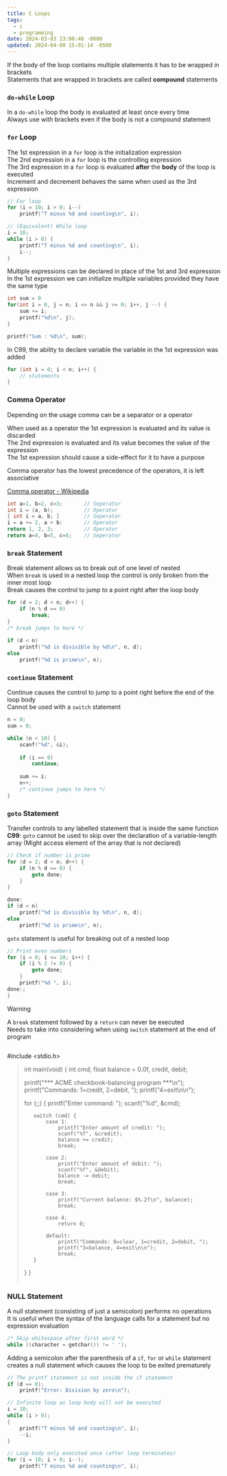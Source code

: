 ```yaml
---
title: C Loops
tags:
  - c
  - programming
date: 2024-03-03 23:00:48 -0600
updated: 2024-04-08 15:01:14 -0500
---
```


If the body of the loop contains multiple statements it has to be wrapped in brackets  
Statements that are wrapped in brackets are called **compound** statements

### `do-while` Loop

In a `do-while` loop the body is evaluated at least once every time  
Always use with brackets even if the body is not a compound statement

### `for` Loop

The 1st expression in a `for` loop is the initialization expression  
The 2nd expression in a `for` loop is the controlling expression  
The 3rd expression in a `for` loop is evaluated **after** the **body** of the loop is executed  
Increment and decrement behaves the same when used as the 3rd expression  

```c
// For loop
for (i = 10; i > 0; i--)
	printf("T minus %d and counting\n", i);

// (Equivalent) While loop
i = 10;
while (i > 0) {
	printf("T minus %d and counting\n", i);
	i--;
}
```

Multiple expressions can be declared in place of the 1st and 3rd expression  
In the 1st expression we can initialize multiple variables provided they have the same type

```c
int sum = 0
for(int i = 0, j = n; i <= n && j >= 0; i++, j --) {
	sum += i;
	printf("%d\n", j);
}

printf("Sum : %d\n", sum);
```

In C99, the ability to declare variable the variable in the 1st expression was added  

```c
for (int i = 0; i < n; i++) {
	// statements
}
```

### Comma Operator

Depending on the usage comma can be a separator or a operator

When used as a operator the 1st expression is evaluated and its value is discarded  
The 2nd expression is evaluated and its value becomes the value of the expression  
The 1st expression should cause a side-effect for it to have a purpose 

Comma operator has the lowest precedence of the operators, it is left associative  

[Comma operator - Wikipedia](https://en.wikipedia.org/wiki/Comma_operator)

```c
int a=1, b=2, c=3;       // Seperator           
int i = (a, b);          // Operator
{ int i = a, b; }        // Seperator
i = a += 2, a + b;       // Operator
return 1, 2, 3;          // Operator
return a=4, b=5, c=6;    // Seperator
```

### `break` Statement

Break statement allows us to break out of one level of nested  
When `break` is used in a nested loop the control is only broken from the inner most loop  
Break causes the control to jump to a point right after the loop body

```c
for (d = 2; d < n; d++) {
	if (n % d == 0)
		break;
}
/* break jumps to here */
		
if (d < n)
	printf("%d is divisible by %d\n", n, d);
else
	printf("%d is prime\n", n);
```

### `continue` Statement

Continue causes the control to jump to a point right before the end of the loop body  
Cannot be used with a `switch` statement  

```c
n = 0;
sum = 0;

while (n < 10) {
	scanf("%d", &i);
	
	if (i == 0)
		continue;
	
	sum += i;
	n++;
	/* continue jumps to here */
}
```

### `goto` Statement

Transfer controls to any labelled statement that is inside the same function  
**C99**: `goto` cannot be used to skip over the declaration of a variable-length array (Might access element of the array that is not declared)

```c
// Check if number is prime
for (d = 2; d < n; d++) {
	if (n % d == 0) {
		goto done;
	}
}

done:
if (d < n)
	printf("%d is divisible by %d\n", n, d);
else
	printf("%d is prime\n", n);
```

`goto` statement is useful for breaking out of a nested loop

```c
// Print even numbers
for (i = 0; i <= 10; i++) {
	if (i % 2 != 0) {
		goto done;
	}
	printf("%d ", i);
done:;
}
```

> [!WARNING]
> A `break` statement followed by a `return` can never be executed  
> Needs to take into considering when using `switch` statement at the end of program  
> ```c
#include <stdio.h>
> int main(void) {
>    int cmd;
>    float balance = 0.0f, credit, debit;
>
>    printf("*** ACME checkbook-balancing program ***\n");
>    printf("Commands: 1=credit, 2=debit, ");
>    printf("4=exit\n\n");
>
>    for (;;) {
>        printf("Enter command: ");
>        scanf("%d", &cmd);
>
>        switch (cmd) {
>            case 1:
>                printf("Enter amount of credit: ");
>                scanf("%f", &credit);
>                balance += credit;
>                break;
>
>            case 2:
>                printf("Enter amount of debit: ");
>                scanf("%f", &debit);
>                balance -= debit;
>                break;
>
>            case 3:
>                printf("Current balance: $%.2f\n", balance);
>                break;
>
>            case 4:
>                return 0;
>
>            default:
>                printf("Commands: 0=clear, 1=credit, 2=debit, ");
>                printf("3=balance, 4=exit\n\n");
>                break;
>        }
>    }
>}
>```

### NULL Statement

A null statement (consisting of just a semicolon) performs no operations  
It is useful when the syntax of the language calls for a statement but no expression evaluation  

```c
/* Skip whitespace after first word */
while ((character = getchar()) != ' ');
```

Adding a semicolon after the parenthesis of a `if`, `for` or `while` statement creates a null statement which causes the loop to be exited prematurely  

```c
// The printf statement is not inside the if statement
if (d == 0);
	printf("Error: Division by zero\n");

// Infinite loop as loop body will not be executed
i = 10;
while (i > 0); 
{
	printf("T minus %d and counting\n", i);
	--i;
}

// Loop body only executed once (after loop terminates)
for (i = 10; i > 0; i--);
	printf("T minus %d and counting\n", i);
```
